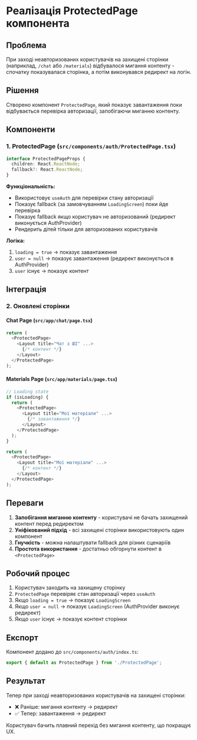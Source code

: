 # Реалізація ProtectedPage компонента

## Проблема
При заході неавторизованих користувачів на захищені сторінки (наприклад, `/chat` або `/materials`) відбувалося мигання контенту - спочатку показувалася сторінка, а потім виконувався редирект на логін.

## Рішення
Створено компонент `ProtectedPage`, який показує завантаження поки відбувається перевірка авторизації, запобігаючи миганню контенту.

## Компоненти

### 1. ProtectedPage (`src/components/auth/ProtectedPage.tsx`)

```typescript
interface ProtectedPageProps {
  children: React.ReactNode;
  fallback?: React.ReactNode;
}
```

**Функціональність:**
- Використовує `useAuth` для перевірки стану авторизації
- Показує fallback (за замовчуванням `LoadingScreen`) поки йде перевірка
- Показує fallback якщо користувач не авторизований (редирект виконується AuthProvider)
- Рендерить дітей тільки для авторизованих користувачів

**Логіка:**
1. `loading = true` → показує завантаження
2. `user = null` → показує завантаження (редирект виконується в AuthProvider)
3. `user` існує → показує контент

## Інтеграція

### 2. Оновлені сторінки

#### Chat Page (`src/app/chat/page.tsx`)
```typescript
return (
  <ProtectedPage>
    <Layout title="Чат з ШІ" ...>
      {/* контент */}
    </Layout>
  </ProtectedPage>
);
```

#### Materials Page (`src/app/materials/page.tsx`)
```typescript
// Loading state
if (isLoading) {
  return (
    <ProtectedPage>
      <Layout title="Мої матеріали" ...>
        {/* завантаження */}
      </Layout>
    </ProtectedPage>
  );
}

return (
  <ProtectedPage>
    <Layout title="Мої матеріали" ...>
      {/* контент */}
    </Layout>
  </ProtectedPage>
);
```

## Переваги

1. **Запобігання миганню контенту** - користувачі не бачать захищений контент перед редиректом
2. **Уніфікований підхід** - всі захищені сторінки використовують один компонент
3. **Гнучкість** - можна налаштувати fallback для різних сценаріїв
4. **Простота використання** - достатньо обгорнути контент в `<ProtectedPage>`

## Робочий процес

1. Користувач заходить на захищену сторінку
2. `ProtectedPage` перевіряє стан авторизації через `useAuth`
3. Якщо `loading = true` → показує `LoadingScreen`
4. Якщо `user = null` → показує `LoadingScreen` (AuthProvider виконує редирект)
5. Якщо `user` існує → показує контент сторінки

## Експорт

Компонент додано до `src/components/auth/index.ts`:
```typescript
export { default as ProtectedPage } from './ProtectedPage';
```

## Результат

Тепер при заході неавторизованих користувачів на захищені сторінки:
- ❌ Раніше: мигання контенту → редирект
- ✅ Тепер: завантаження → редирект

Користувач бачить плавний перехід без мигання контенту, що покращує UX. 